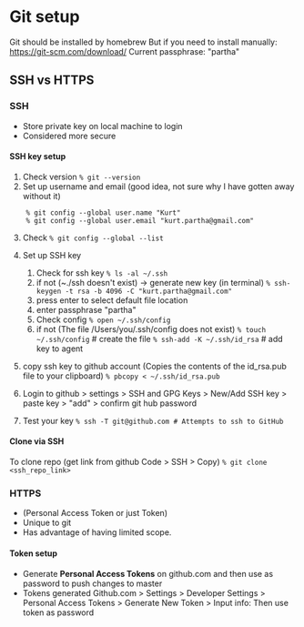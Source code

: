 # Git setup
Git should be installed by homebrew
But if you need to install manually: https://git-scm.com/download/
Current passphrase: "partha"

## SSH vs HTTPS

### SSH
- Store private key on local machine to login
- Considered more secure

#### SSH key setup
1. Check version ```% git --version```
2. Set up username and email (good idea, not sure why I have gotten away without it)
```
    % git config --global user.name "Kurt"
    % git config --global user.email "kurt.partha@gmail.com"
```
3. Check ```% git config --global --list```
4. Set up SSH key
    1. Check for ssh key ```% ls -al ~/.ssh```
    2. if not (~./ssh doesn't exist) -> generate new key (in terminal) ```% ssh-keygen -t rsa -b 4096 -C "kurt.partha@gmail.com"```
    3. press enter to select default file location
    4. enter passphrase "partha"
    5. Check config ```% open ~/.ssh/config```
    6. if not (The file /Users/you/.ssh/config does not exist) 
        ```% touch ~/.ssh/config``` # create the file
        ```% ssh-add -K ~/.ssh/id_rsa``` # add key to agent

5. copy ssh key to github account (Copies the contents of the id_rsa.pub file to your clipboard) ```% pbcopy < ~/.ssh/id_rsa.pub```

6. Login to github > settings > SSH and GPG Keys > New/Add SSH key > paste key > "add" > confirm git hub password

7. Test your key ```% ssh -T git@github.com # Attempts to ssh to GitHub```

#### Clone via SSH

To clone repo (get link from github Code > SSH > Copy) ```% git clone <ssh_repo_link>```

### HTTPS 
- (Personal Access Token or just Token)
- Unique to git
- Has advantage of having limited scope. 

#### Token setup
- Generate **Personal Access Tokens** on github.com and then use as password to push changes to master
- Tokens generated Github.com > Settings > Developer Settings > Personal Access Tokens > Generate New Token > Input info: Then use token as password
